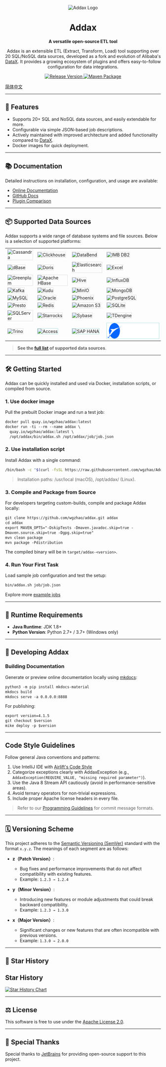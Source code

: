 <p align="center">
    <img alt="Addax Logo" src="https://github.com/wgzhao/Addax/blob/master/docs/images/logo.svg?raw=true" width="205" />
</p>
<h1 align="center">Addax</h1>
<p align="center">
    <b>A versatile open-source ETL tool</b>
</p>
<p align="center">
Addax is an extensible ETL (Extract, Transform, Load) tool supporting over 20 SQL/NoSQL data sources, developed as a fork and evolution of Alibaba's <a href="https://github.com/alibaba/datax">DataX</a>. It provides a growing ecosystem of plugins and offers easy-to-follow configuration for data integrations.
</p>
<p align="center">
   <a href="https://github.com/wgzhao/Addax/releases">
      <img src="https://img.shields.io/github/release/wgzhao/addax.svg" alt="Release Version" />
   </a>
   <a href="https://github.com/wgzhao/Addax/workflows/Maven%20Package/badge.svg">
       <img src="https://github.com/wgzhao/Addax/workflows/Maven%20Package/badge.svg" alt="Maven Package" />
   </a>
</p>

[简体中文](README_zh.md)

---

## 🚀 Features

- Supports 20+ SQL and NoSQL data sources, and easily extendable for more.
- Configurable via simple JSON-based job descriptions.
- Actively maintained with improved architecture and added functionality compared to [DataX](https://github.com/alibaba/datax).
- Docker images for quick deployment.

---

## 📚 Documentation

Detailed instructions on installation, configuration, and usage are available:

- [Online Documentation](https://wgzhao.github.io/Addax/)
- [GitHub Docs](https://wgzhao.github.io/Addax)
- [Plugin Comparison](difference.md)

---

## 📦 Supported Data Sources

Addax supports a wide range of database systems and file sources. Below is a selection of supported platforms:

<table>
<tr>
<td><img src="./docs/images/logos/cassandra.svg" height="50px" alt="Cassandra" style="border: 1px solid #ddd;"></td>
<td><img src="./docs/images/logos/clickhouse.svg" height="50px" alt="Clickhouse" style="border: 1px solid #ddd;"></td>
<td><img src="./docs/images/logos/databend.svg" height="50px" alt="DataBend" style="border: 1px solid #ddd;"></td>
<td><img src="./docs/images/logos/db2.svg" height="50px" alt="IMB DB2" style="border: 1px solid #ddd;"></td>
</tr>
<tr>
<td><img src="./docs/images/logos/dbase.svg" height="50px" alt="dBase" style="border: 1px solid #ddd;"></td>
<td><img src="./docs/images/logos/doris.svg"  height="50px" alt="Doris" style="border: 1px solid #ddd;"></td>
<td><img src="./docs/images/logos/elasticsearch.svg" height="50px" alt="Elasticsearch" style="border: 1px solid #ddd;"></td>
<td><img src="./docs/images/logos/excel.svg" height="50px" alt="Excel" style="border: 1px solid #ddd;"></td>
</tr>
<tr>
<td><img src="./docs/images/logos/greenplum.svg" height="50px" alt="Greenplum" style="border: 1px solid #ddd;"></td>
<td><img src="./docs/images/logos/hbase.svg" height="50px" alt="Apache HBase" style="border: 1px solid #ddd;"></td>
<td><img src="./docs/images/logos/hive.svg" height="50px" alt="Hive" style="border: 1px solid #ddd;"></td>
<td><img src="./docs/images/logos/influxdata.svg" height="50px" alt="InfluxDB" style="border: 1px solid #ddd;"></td>
</tr>
<tr>
<td><img src="./docs/images/logos/kafka.svg" height="50px" alt="Kafka" style="border: 1px solid #ddd;"></td>
<td><img src="./docs/images/logos/kudu.svg" height="50px" alt="Kudu" style="border: 1px solid #ddd;"></td>
<td><img src="./docs/images/logos/minio.svg" height="50px" alt="MinIO" style="border: 1px solid #ddd;"></td>
<td><img src="./docs/images/logos/mongodb.svg" height="50px" alt="MongoDB" style="border: 1px solid #ddd;"></td>
</tr>
<tr>
<td><img src="./docs/images/logos/mysql.svg" height="50px" alt="MySQL" style="border: 1px solid #ddd;"></td>
<td><img src="./docs/images/logos/oracle.svg" height="50px" alt="Oracle" style="border: 1px solid #ddd;"></td>
<td><img src="./docs/images/logos/phoenix.svg" height="50px" alt="Phoenix" style="border: 1px solid #ddd;"></td>
<td><img src="./docs/images/logos/postgresql.svg" height="50px" alt="PostgreSQL" style="border: 1px solid #ddd;"></td>
</tr>
<tr>
<td><img src="./docs/images/logos/presto.svg" height="50px" alt="Presto" style="border: 1px solid #ddd;"></td>
<td><img src="./docs/images/logos/redis.svg" height="50px" alt="Redis" style="border: 1px solid #ddd;"></td>
<td><img src="./docs/images/logos/s3.svg" height="50px" alt="Amazon S3" style="border: 1px solid #ddd;"></td>
<td><img src="./docs/images/logos/sqlite.svg" height="50px" alt="SQLite" style="border: 1px solid #ddd;"></td>
</tr>
<tr>
<td><img src="./docs/images/logos/sqlserver.svg" height="50px" alt="SQLServer" style="border: 1px solid #ddd;"></td>
<td><img src="./docs/images/logos/starrocks.svg" height="50px" alt="Starrocks" style="border: 1px solid #ddd;"></td>
<td><img src="./docs/images/logos/sybase.svg" height="50px" alt="Sybase" style="border: 1px solid #ddd;"></td>
<td><img src="./docs/images/logos/tdengine.svg" height="50px" alt="TDengine"  style="border: 1px solid #ddd;"></td>
</tr>
<tr>
<td><img src="./docs/images/logos/trino.svg" height="50px" alt="Trino" style="border: 1px solid #ddd;"></td>
<td><img src="./docs/images/logos/access.svg" height="50px" alt="Access" style="border: 1px solid #add;"></td>
<td><img src="./docs/images/logos/sap.svg" height="50px" alt="SAP HANA" style="border: 1px solid #add;"></td>
<td><img src="./docs/images/logos/paimon.svg" height="50px" alt="Paimon" style="border: 1px solid #add;"></td>
</tr>
</table>

> **See the [full list](support_data_sources.md) of supported data sources**.

---

## 🛠️ Getting Started

Addax can be quickly installed and used via Docker, installation scripts, or compiled from source.

### 1. Use docker image

Pull the prebuilt Docker image and run a test job:

```shell
docker pull quay.io/wgzhao/addax:latest
docker run -ti --rm --name addax \
  quay.io/wgzhao/addax:latest \
  /opt/addax/bin/addax.sh /opt/addax/job/job.json
```

### 2. Use installation script

Install Addax with a single command:

```bash
/bin/bash -c "$(curl -fsSL https://raw.githubusercontent.com/wgzhao/Addax/master/install.sh)"
```

> Installation paths: /usr/local (macOS), /opt/addax/ (Linux).

### 3. Compile and Package from Source

For developers targeting custom-builds, compile and package Addax locally:

```shell
git clone https://github.com/wgzhao/addax.git addax
cd addax
export MAVEN_OPTS="-DskipTests -Dmaven.javadoc.skip=true -Dmaven.source.skip=true -Dgpg.skip=true"
mvn clean package
mvn package -Pdistribution
```

The compiled binary will be in `target/addax-<version>`.

### 4. Run Your First Task

Load sample job configuration and test the setup:

```bash
bin/addax.sh job/job.json
```

Explore more [example jobs](docs/assets/jobs)

---

## 📖 Runtime Requirements

- **Java Runtime**: JDK 1.8+
- **Python Version**: Python 2.7+ / 3.7+ (Windows only)

---

## 🧩 Developing Addax

### Building Documentation

Generate or preview online documentation locally using [mkdocs](https://www.mkdocs.org):

```shell
python3 -m pip install mkdocs-material
mkdocs build
mkdocs serve -a 0.0.0.0:8888
```

For publishing:

```shell
export version=4.1.5
git checkout $version
mike deploy -p $version
```

---

## Code Style Guidelines

Follow general Java conventions and patterns:

1. Use IntelliJ IDE with [Airlift's Code Style](https://github.com/airlift/codestyle)
2. Categorize exceptions clearly with AddaxException (e.g., `AddaxException(REQUIRE_VALUE, "missing required parameter")`).
3. Use the Java 8 Stream API cautiously (avoid in performance-sensitive areas).
4. Avoid ternary operators for non-trivial expressions.
5. Include proper Apache license headers in every file.

> Refer to our [Programming Guidelines](https://cbea.ms/git-commit/) for commit message formats.

---

## 🗓️ Versioning Scheme

This project adheres to the [Semantic Versioning (SemVer)](https://semver.org/) standard with the format `x.y.z`. The meanings of each segment are as follows:

- **z（Patch Version）**:
    - Bug fixes and performance improvements that do not affect compatibility with existing features.
    - Example: `1.2.3 → 1.2.4`

- **y（Minor Version）**:
    - Introducing new features or module adjustments that could break backward compatibility.
    - Example: `1.2.3 → 1.3.0`

- **x（Major Version）**:
    - Significant changes or new features that are often incompatible with previous versions.
    - Example: `1.3.0 → 2.0.0`

---

## 🌟 Star History

## Star History

<a href="https://www.star-history.com/#wgzhao/Addax&Date">
 <picture>
   <source media="(prefers-color-scheme: dark)" srcset="https://api.star-history.com/svg?repos=wgzhao/Addax&type=Date&theme=dark" />
   <source media="(prefers-color-scheme: light)" srcset="https://api.star-history.com/svg?repos=wgzhao/Addax&type=Date" />
   <img alt="Star History Chart" src="https://api.star-history.com/svg?repos=wgzhao/Addax&type=Date" />
 </picture>
</a>

--- 

## ⚖️ License

This software is free to use under the [Apache License 2.0](/LICENSE).

---

## 💌 Special Thanks

Special thanks to [JetBrains](https://jb.gg/OpenSource) for providing open-source support to this project.

